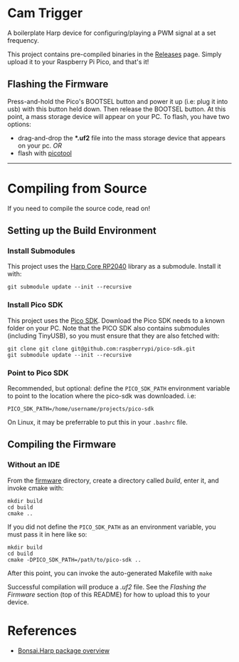 # Cam Trigger
A boilerplate Harp device for configuring/playing a PWM signal at a set frequency.

This project contains pre-compiled binaries in the [Releases](https://github.com/AllenNeuralDynamics/harp.pico.cam-trigger/releases) page.
Simply upload it to your Raspberry Pi Pico, and that's it!

## Flashing the Firmware
Press-and-hold the Pico's BOOTSEL button and power it up (i.e: plug it into usb) with this button held down.
Then release the BOOTSEL button.
At this point, a mass storage device will appear on your PC.
To flash, you have two options:
* drag-and-drop the **\*.uf2** file into the mass storage device that appears on your pc. *OR*
* flash with [picotool](https://github.com/raspberrypi/picotool)

---
# Compiling from Source
If you need to compile the source code, read on!

## Setting up the Build Environment

### Install Submodules
This project uses the [Harp Core RP2040](https://github.com/AllenNeuralDynamics/harp.core.rp2040) library as a submodule.
Install it with:
````
git submodule update --init --recursive
````
### Install Pico SDK
This project uses the [Pico SDK](https://github.com/raspberrypi/pico-sdk/tree/master).
Download the Pico SDK needs to a known folder on your PC.
Note that the PICO SDK also contains submodules (including TinyUSB), so you must ensure that they are also fetched with:
````
git clone git clone git@github.com:raspberrypi/pico-sdk.git
git submodule update --init --recursive
````

### Point to Pico SDK
Recommended, but optional: define the `PICO_SDK_PATH` environment variable to point to the location where the pico-sdk was downloaded. i.e:
````
PICO_SDK_PATH=/home/username/projects/pico-sdk
````
On Linux, it may be preferrable to put this in your `.bashrc` file.

## Compiling the Firmware

### Without an IDE
From the [firmware](./firmware) directory, create a directory called *build*, enter it, and invoke cmake with:
````
mkdir build
cd build
cmake ..
````
If you did not define the `PICO_SDK_PATH` as an environment variable, you must pass it in here like so:
````
mkdir build
cd build
cmake -DPICO_SDK_PATH=/path/to/pico-sdk ..
````
After this point, you can invoke the auto-generated Makefile with `make`

Successful compilation will produce a *.uf2* file.
See the *Flashing the Firmware* section (top of this README) for how to upload this to your device.

# References
* [Bonsai.Harp package overview](https://harp-tech.org/articles/operators.html)

